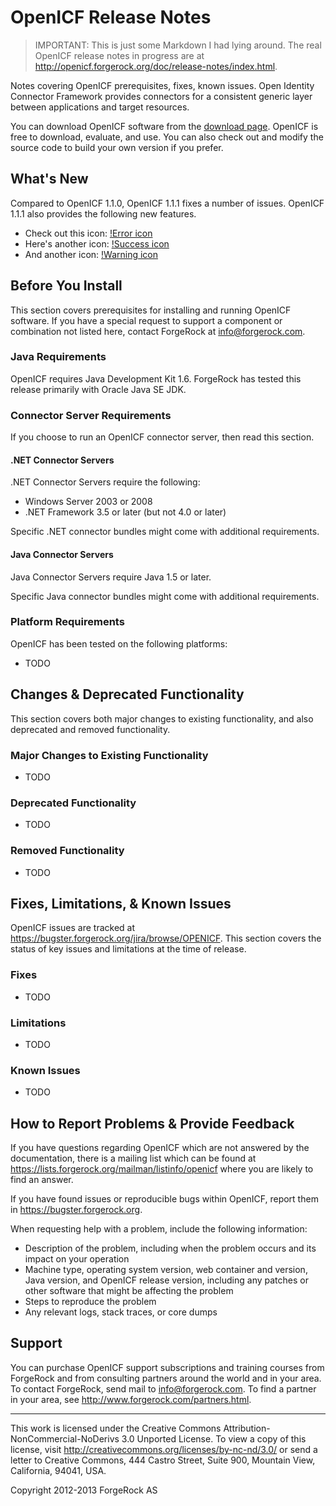 <!--
  ! CCPL HEADER START
  !
  ! This work is licensed under the Creative Commons
  ! Attribution-NonCommercial-NoDerivs 3.0 Unported License.
  ! To view a copy of this license, visit
  ! http://creativecommons.org/licenses/by-nc-nd/3.0/
  ! or send a letter to Creative Commons, 444 Castro Street,
  ! Suite 900, Mountain View, California, 94041, USA.
  !
  ! See the License for the specific language governing permissions
  ! and limitations under the License.
  !
  ! If applicable, add the following below this CCPL HEADER, with the fields
  ! enclosed by brackets "[]" replaced with your own identifying information:
  !      Portions Copyright [yyyy] [name of copyright owner]
  !
  ! CCPL HEADER END
  !
  !      Copyright 2011-2013 ForgeRock AS
  !
-->
# OpenICF Release Notes

> IMPORTANT: This is just some Markdown I had lying around. The real
> OpenICF release notes in progress are at
> <http://openicf.forgerock.org/doc/release-notes/index.html>.

Notes covering OpenICF prerequisites, fixes, known issues. Open Identity
Connector Framework provides connectors for a consistent generic layer
between applications and target resources.

You can download OpenICF software from the
[download page](http://www.forgerock.org/openicf.html). OpenICF is free
to download, evaluate, and use. You can also check out and modify the
source code to build your own version if you prefer.

## What's New

Compared to OpenICF 1.1.0, OpenICF 1.1.1 fixes a number of issues. OpenICF
1.1.1 also provides the following new features.

*   Check out this icon: [!Error icon](./images/icon_error_sml.png)
*   Here's another icon: [!Success icon](./images/icon_success_sml.png)
*   And another icon: [!Warning icon](./images/icon_warning_sml.png)

## Before You Install

This section covers prerequisites for installing and running OpenICF
software. If you have a special request to support a component or
combination not listed here, contact ForgeRock at <info@forgerock.com>. 

### Java Requirements

OpenICF requires Java Development Kit 1.6. ForgeRock has tested this
release primarily with Oracle Java SE JDK.

### Connector Server Requirements

If you choose to run an OpenICF connector server, then read this section.

#### .NET Connector Servers

.NET Connector Servers require the following:

*   Windows Server 2003 or 2008
*   .NET Framework 3.5 or later (but not 4.0 or later)

Specific .NET connector bundles might come with additional requirements.

#### Java Connector Servers

Java Connector Servers require Java 1.5 or later.

Specific Java connector bundles might come with additional requirements.

### Platform Requirements

OpenICF has been tested on the following platforms:

*   TODO

## Changes & Deprecated Functionality

This section covers both major changes to existing functionality, and also
deprecated and removed functionality.

### Major Changes to Existing Functionality

*   TODO

### Deprecated Functionality

*   TODO

### Removed Functionality

*   TODO

## Fixes, Limitations, & Known Issues

OpenICF issues are tracked at
<https://bugster.forgerock.org/jira/browse/OPENICF>. This section covers
the status of key issues and limitations at the time of release.

### Fixes

*   TODO

### Limitations

*   TODO

### Known Issues

*   TODO

## How to Report Problems & Provide Feedback

If you have questions regarding OpenICF which are not answered by the
documentation, there is a mailing list which can be found at
<https://lists.forgerock.org/mailman/listinfo/openicf> where you are likely
to find an answer.

If you have found issues or reproducible bugs within OpenICF, report them
in <https://bugster.forgerock.org>.

When requesting help with a problem, include the following information:

*   Description of the problem, including when the problem occurs and
    its impact on your operation
*   Machine type, operating system version, web container and version,
    Java version, and OpenICF release version, including any patches
    or other software that might be affecting the problem
*   Steps to reproduce the problem
*   Any relevant logs, stack traces, or core dumps

## Support

You can purchase OpenICF support subscriptions and training courses from
ForgeRock and from consulting partners around the world and in your area.
To contact ForgeRock, send mail to <info@forgerock.com>. To find a partner
in your area, see <http://www.forgerock.com/partners.html>.

---------------------------------------

This work is licensed under the Creative Commons
Attribution-NonCommercial-NoDerivs 3.0 Unported License.
To view a copy of this license, visit
<http://creativecommons.org/licenses/by-nc-nd/3.0/>
or send a letter to Creative Commons, 444 Castro Street,
Suite 900, Mountain View, California, 94041, USA.

Copyright 2012-2013 ForgeRock AS